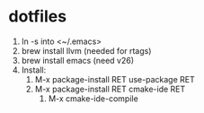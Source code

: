 # dotfiles

1. ln -s <emacs dot file> into <~/.emacs>
2. brew install llvm (needed for rtags)
3. brew install emacs (need v26)
4. Install:
    1. M-x package-install RET use-package RET
    2. M-x package-install RET cmake-ide RET
        1. M-x cmake-ide-compile
